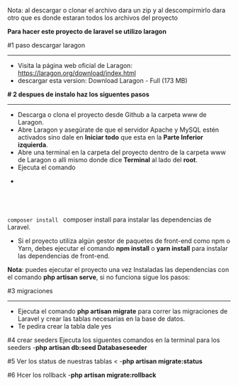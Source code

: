 


Nota: al descargar o clonar el archivo dara un zip y al descompirmirlo dara otro que es donde estaran todos los archivos del proyecto

**Para hacer este proyecto de laravel se utilizo laragon**

  #1 paso descargar laragon <hr>

- Visita la página web oficial de Laragon: https://laragon.org/download/index.html
- descargar esta version: Download Laragon - Full (173 MB)


**# 2 despues de instalo haz los siguentes pasos**<hr>
- Descarga o clona el proyecto desde Github a la carpeta www de Laragon.
- Abre Laragon y asegúrate de que el servidor Apache y MySQL estén activados sino dale en **Iniciar todo** que esta en la **Parte Inferior izquierda**.
- Abre una terminal en la carpeta del proyecto dentro de la carpeta www de Laragon o alli mismo donde dice **Terminal** al lado del **root**.
- Ejecuta el comando 
- <pre><code>
composer install
</code></pre>
composer install para instalar las dependencias de Laravel.
- Si el proyecto utiliza algún gestor de paquetes de front-end como npm o Yarn, debes ejecutar el comando **npm install** o **yarn install** para instalar las dependencias de front-end.

**Nota**: puedes ejecutar el proyecto una vez Instaladas las dependencias con el comando **php artisan serve**, si no funciona sigue los pasos: 

#3 migraciones <hr>
- Ejecuta el comando **php artisan migrate** para correr las migraciones de Laravel y crear las tablas necesarias en la base de datos.
- Te pedira crear la tabla dale yes

#4 crear seeders
Ejecuta los siguentes comandos en la terminal para los seeders
-**php artisan db:seed Databaseseeder**

#5 Ver los status de nuestras tablas <
-**php artisan migrate:status**

#6 Hcer los rollback
-**php artisan migrate:rollback**
